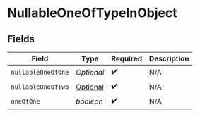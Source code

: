 # NullableOneOfTypeInObject


## Fields

| Field                                                                                                                   | Type                                                                                                                    | Required                                                                                                                | Description                                                                                                             |
| ----------------------------------------------------------------------------------------------------------------------- | ----------------------------------------------------------------------------------------------------------------------- | ----------------------------------------------------------------------------------------------------------------------- | ----------------------------------------------------------------------------------------------------------------------- |
| `nullableOneOfOne`                                                                                                      | *Optional<Boolean>*                                                                                                     | :heavy_check_mark:                                                                                                      | N/A                                                                                                                     |
| `nullableOneOfTwo`                                                                                                      | [Optional<NullableOneOfTypeInObjectNullableOneOfTwo>](../../models/shared/NullableOneOfTypeInObjectNullableOneOfTwo.md) | :heavy_check_mark:                                                                                                      | N/A                                                                                                                     |
| `oneOfOne`                                                                                                              | *boolean*                                                                                                               | :heavy_check_mark:                                                                                                      | N/A                                                                                                                     |